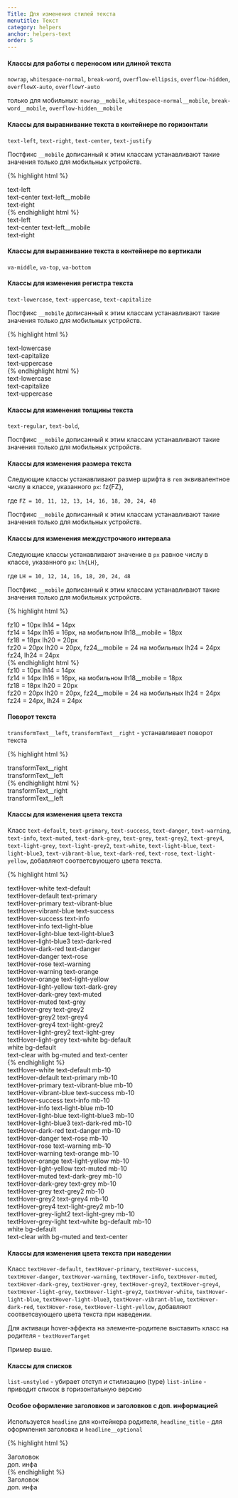 ```yaml
---
Title: Для изменения стилей текста
menutitle: Текст
category: helpers
anchor: helpers-text
order: 5
---
```


#### Классы для работы с переносом или длиной текста

`nowrap`, `whitespace-normal`, `break-word`, `overflow-ellipsis`, `overflow-hidden`, `overflowX-auto`, `overflowY-auto`

только для мобильных:
`nowrap__mobile`,  `whitespace-normal__mobile`, `break-word__mobile`, `overflow-hidden__mobile`


#### Классы для выравнивание текста в контейнере по горизонтали

`text-left`, `text-right`, `text-center`, `text-justify`

Постфикс `__mobile` дописанный к этим классам устанавливают такие значения только для мобильных устройств.

{% highlight html %}
<div class="text-left">text-left</div>
<div class="text-center text-left__mobile">text-center text-left__mobile</div>
<div class="text-right">text-right</div>
{% endhighlight html %}
<div class="bs-docs-example">
  <div class="text-left mb-10">text-left</div>
  <div class="text-center text-left__mobile mb-10">text-center text-left__mobile</div>
  <div class="text-right mb-10">text-right</div>
</div>


#### Классы для выравнивание текста в контейнере по вертикали

`va-middle`, `va-top`, `va-bottom`


#### Классы для изменения регистра текста

`text-lowercase`, `text-uppercase`, `text-capitalize`

Постфикс `__mobile` дописанный к этим классам устанавливают такие значения только для мобильных устройств.

{% highlight html %}
  <div class="text-lowercase">text-lowercase</div>
  <div class="text-capitalize">text-capitalize</div>
  <div class="text-uppercase">text-uppercase</div>
{% endhighlight html %}
<div class="bs-docs-example">
  <div class="text-lowercase mb-10">text-lowercase</div>
  <div class="text-capitalize mb-10">text-capitalize</div>
  <div class="text-uppercase mb-10">text-uppercase</div>
</div>


#### Классы для изменения толщины текста

`text-regular`, `text-bold`,

Постфикс `__mobile` дописанный к этим классам устанавливают такие значения только для мобильных устройств.


#### Классы для изменения размера текста

Следующие классы устанавливают размер шрифта в `rem` эквивалентное числу в классе, указанного `px`: fz{FZ},

где `FZ = 10, 11, 12, 13, 14, 16, 18, 20, 24, 48`

Постфикс `__mobile` дописанный к этим классам устанавливают такие значения только для мобильных устройств.


#### Классы для изменения междустрочного интервала

Следующие классы устанавливают значение в `px` равное числу в классе, указанного `px`: `lh{LH}`,

где `LH = 10, 12, 14, 16, 18, 20, 24, 48`

Постфикс `__mobile` дописанный к этим классам устанавливают такие значения только для мобильных устройств.


{% highlight html %}
<div class="fz10 lh14">fz10 = 10px lh14 = 14px</div>
<div class="fz14 lh16 lh18__mobile">fz14 = 14px lh16 = 16px, на мобильном lh18__mobile = 18px</div>
<div class="fz18 lh20">fz18 = 18px lh20 = 20px</div>
<div class="fz20 lh20 fz24__mobile lh24__mobile">fz20 = 20px lh20 = 20px, fz24__mobile = 24 на мобильных lh24 = 24px</div>
<div class="fz24 lh24">fz24, lh24 = 24px</div>
{% endhighlight html %}

<div class="bs-docs-example">
  <div class="fz10 lh14 mr-10">fz10 = 10px lh14 = 14px</div>
  <div class="fz14 lh16 lh18__mobile mr-10">fz14 = 14px lh16 = 16px, на мобильном lh18__mobile = 18px</div>
  <div class="fz18 lh20 mr-10">fz18 = 18px lh20 = 20px</div>
  <div class="fz20 lh20 fz24__mobile lh24__mobile">fz20 = 20px lh20 = 20px, fz24__mobile = 24 на мобильных lh24 = 24px</div>
  <div class="fz24 lh24 mr-10">fz24 = 24px, lh24 = 24px</div>
</div>


#### Поворот текста

`transformText__left`, `transformText__right` - устанавливает поворот текста

{% highlight html %}
  <div class="transformText__right">transformText__right</div>
  <div class="transformText__left">transformText__left</div>
{% endhighlight html %}
<div class="bs-docs-example">
  <div class="d-flex">
    <div class="transformText__right mb-10">transformText__right</div>
    <div class="transformText__left mb-10">transformText__left</div>
  </div>
</div>


#### Классы для изменения  цвета текста
Класс `text-default`, `text-primary`, `text-success`, `text-danger`, `text-warning`, `text-info`, `text-muted`, `text-dark-grey`, `text-grey`, `text-grey2`, `text-grey4`, `text-light-grey`, `text-light-grey2`, `text-white`, `text-light-blue`, `text-light-blue3`, `text-vibrant-blue`, `text-dark-red`, `text-rose`, `text-light-yellow`, добавляют соответсвующего цвета текста.


{% highlight html %}
  <div class="textHover-white text-default">textHover-white text-default</div>
  <div class="textHover-default text-primary">textHover-default text-primary</div>
  <div class="textHover-primary text-vibrant-blue">textHover-primary text-vibrant-blue</div>
  <div class="textHover-vibrant-blue text-success">textHover-vibrant-blue text-success</div>
  <div class="textHover-success text-info">textHover-success text-info</div>
  <div class="textHover-info text-light-blue">textHover-info text-light-blue</div>
  <div class="textHover-light-blue text-light-blue3">textHover-light-blue text-light-blue3</div>
  <div class="textHover-light-blue3 text-dark-red">textHover-light-blue3 text-dark-red</div>
  <div class="textHover-dark-red text-danger">textHover-dark-red text-danger</div>
  <div class="textHover-danger text-rose">textHover-danger text-rose</div>
  <div class="textHover-rose text-warning">textHover-rose text-warning</div>
  <div class="textHover-warning text-orange">textHover-warning text-orange</div>
  <div class="textHover-orange text-light-yellow">textHover-orange text-light-yellow</div>
  <div class="textHover-light-yellow text-dark-grey">textHover-light-yellow text-dark-grey</div>
  <div class="textHover-dark-grey text-muted">textHover-dark-grey text-muted</div>
  <div class="textHover-muted text-grey">textHover-muted text-grey</div>
  <div class="textHover-grey text-grey2">textHover-grey text-grey2</div>
  <div class="textHover-grey2 text-grey4">textHover-grey2 text-grey4</div>
  <div class="textHover-grey4 text-light-grey2">textHover-grey4 text-light-grey2</div>
  <div class="textHover-light-grey2 text-light-grey">textHover-light-grey2 text-light-grey</div>
  <div class="textHover-light-grey text-white bg-default">textHover-light-grey text-white bg-default</div>
white bg-default
  <div class="bg-muted text-center">text-clear with bg-mu<span class="text-clear">te</span>d and text-center</div>
{% endhighlight %}

<div class="bs-docs-example">
  <div class="textHover-white text-default mb-10">textHover-white text-default mb-10</div>
  <div class="textHover-default text-primary mb-10">textHover-default text-primary mb-10</div>
  <div class="textHover-primary text-vibrant-blue mb-10">textHover-primary text-vibrant-blue mb-10</div>
  <div class="textHover-vibrant-blue text-success mb-10">textHover-vibrant-blue text-success mb-10</div>
  <div class="textHover-success text-info mb-10">textHover-success text-info mb-10</div>
  <div class="textHover-info text-light-blue mb-10">textHover-info text-light-blue mb-10</div>
  <div class="textHover-light-blue text-light-blue3 mb-10">textHover-light-blue text-light-blue3 mb-10</div>
  <div class="textHover-light-blue3 text-dark-red mb-10">textHover-light-blue3 text-dark-red mb-10</div>
  <div class="textHover-dark-red text-danger mb-10">textHover-dark-red text-danger mb-10</div>
  <div class="textHover-danger text-rose mb-10">textHover-danger text-rose mb-10</div>
  <div class="textHover-rose text-warning mb-10">textHover-rose text-warning mb-10</div>
  <div class="textHover-warning text-orange mb-10">textHover-warning text-orange mb-10</div>
  <div class="textHover-orange text-light-yellow mb-10">textHover-orange text-light-yellow mb-10</div>
  <div class="textHover-light-yellow text-muted mb-10">textHover-light-yellow text-muted mb-10</div>
  <div class="textHover-muted text-dark-grey mb-10">textHover-muted text-dark-grey mb-10</div>
  <div class="textHover-dark-grey text-grey mb-10">textHover-dark-grey text-grey mb-10</div>
  <div class="textHover-grey text-grey2 mb-10">textHover-grey text-grey2 mb-10</div>
  <div class="textHover-grey2 text-grey4 mb-10">textHover-grey2 text-grey4 mb-10</div>
  <div class="textHover-grey4 text-light-grey2 mb-10">textHover-grey4 text-light-grey2 mb-10</div>
  <div class="textHover-grey-light2 text-light-grey mb-10">textHover-grey-light2 text-light-grey mb-10</div>
  <div class="textHover-grey-light text-white bg-default mb-10">textHover-grey-light text-white bg-default mb-10</div>
  white bg-default
  <div class="bg-muted text-center mb-10">text-clear with bg-mu<span class="text-clear">te</span>d and text-center</div>
</div>


#### Классы для изменения цвета текста при наведении
Класс `textHover-default`, `textHover-primary`, `textHover-success`, `textHover-danger`, `textHover-warning`, `textHover-info`, `textHover-muted`, `textHover-dark-grey`, `textHover-grey`, `textHover-grey2`, `textHover-grey4`, `textHover-light-grey`, `textHover-light-grey2`, `textHover-white`, `textHover-light-blue`, `textHover-light-blue3`, `textHover-vibrant-blue`, `textHover-dark-red`, `textHover-rose`, `textHover-light-yellow`, добавляют соответсвующего цвета текста при наведении.

Для активаци hover-эффекта на элементе-родителе выставить класс на родителя - `textHoverTarget`

Пример выше.



#### Классы для списков

`list-unstyled` - убирает отступ и стилизацию (type)
`list-inline` - приводит список в горизонтальную версию


#### Особое оформление заголовков и заголовков с доп. информацией

Используется `headline` для контейнера родителя, `headline_title` - для оформления заголовка и `headline__optional`

{% highlight html %}
  <div class="headline">
    <div class="headline_title">Заголовок</div>
    <div class="headline_optional">доп. инфа</div>
  </div>
{% endhighlight %}
<div class="bs-docs-example">
  <div class="headline">
    <div class="headline_title">Заголовок</div>
    <div class="headline_optional">доп. инфа</div>
  </div>
</div>